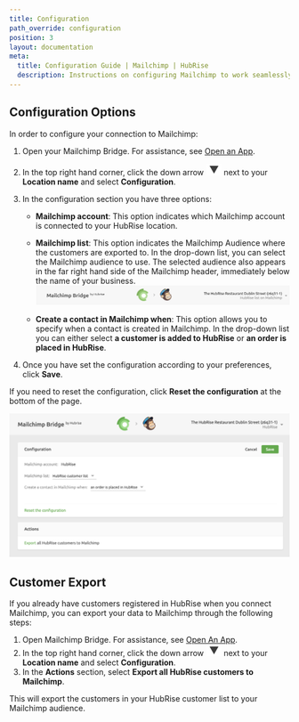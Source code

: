 ```yaml
---
title: Configuration
path_override: configuration
position: 3
layout: documentation
meta:
  title: Configuration Guide | Mailchimp | HubRise
  description: Instructions on configuring Mailchimp to work seamlessly with your EPOS or other apps connected to HubRise. Configuration is simple.
---
```


## Configuration Options

In order to configure your connection to Mailchimp:

1. Open your Mailchimp Bridge. For assistance, see [Open an App](/docs/connections/#open-an-app).

1. In the top right hand corner, click the down arrow <InlineImage width="28" height="21">![Down arrow icon](../images/009-arrow.jpg)</InlineImage> next to your **Location name** and select **Configuration**.

1. In the configuration section you have three options:

   - **Mailchimp account**: This option indicates which Mailchimp account is connected to your HubRise location.

   - **Mailchimp list**: This option indicates the Mailchimp Audience where the customers are exported to. In the drop-down list, you can select the Mailchimp audience to use. The selected audience also appears in the far right hand side of the Mailchimp header, immediately below the name of your business.
     ![Mailchimp Bridge Configuration](./images/004-2x-connected-mailchimp-list.png)

   - **Create a contact in Mailchimp when**: This option allows you to specify when a contact is created in Mailchimp. In the drop-down list you can either select **a customer is added to HubRise** or **an order is placed in HubRise**.

1. Once you have set the configuration according to your preferences, click **Save**.

If you need to reset the configuration, click **Reset the configuration** at the bottom of the page.

![Mailchimp Bridge Configuration](./images/010-2x-mailchimp-configuration.png)

## Customer Export

If you already have customers registered in HubRise when you connect Mailchimp, you can export your data to Mailchimp through the following steps:

1. Open Mailchimp Bridge. For assistance, see [Open An App](/docs/connections/#open-an-app).
1. In the top right hand corner, click the down arrow <InlineImage width="28" height="21">![Down arrow icon](../images/009-arrow.jpg)</InlineImage> next to your **Location name** and select **Configuration**.
1. In the **Actions** section, select **Export all HubRise customers to Mailchimp**.

This will export the customers in your HubRise customer list to your Mailchimp audience.
